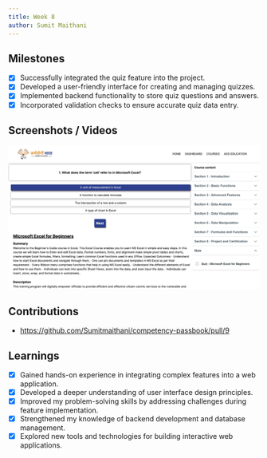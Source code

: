 ```yaml
---
title: Week 8
author: Sumit Maithani
---
```


## Milestones
- [x] Successfully integrated the quiz feature into the project.
- [x] Developed a user-friendly interface for creating and managing quizzes.
- [x] Implemented backend functionality to store quiz questions and answers.
- [x] Incorporated validation checks to ensure accurate quiz data entry.

## Screenshots / Videos 
![quiz](../assets/quiz.png)

## Contributions
- https://github.com/Sumitmaithani/competency-passbook/pull/9

## Learnings
- [x] Gained hands-on experience in integrating complex features into a web application.
- [x] Developed a deeper understanding of user interface design principles.
- [x] Improved my problem-solving skills by addressing challenges during feature implementation.
- [x] Strengthened my knowledge of backend development and database management.
- [x] Explored new tools and technologies for building interactive web applications.